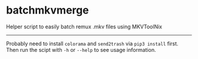 # batchmkvmerge
Helper script to easily batch remux .mkv files using MKVToolNix

---
Probably need to install `colorama` and `send2trash` via `pip3 install` first.  
Then run the scipt with `-h` or `--help` to see usage information.
